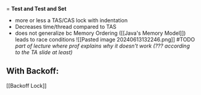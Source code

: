 = **Test and Test and Set**
- more or less a TAS/CAS lock with indentation
- Decreases time/thread compared to TAS
- does not generalize bc Memory Ordering ([[Java's Memory Model]]) leads to race conditions 
![[Pasted image 20240613132246.png]]
#TODO *part of lecture where prof explains why it doesn't work (??? according to the TA slide at least)*
## With Backoff:
[[Backoff Lock]]
